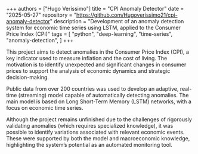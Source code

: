 +++
authors = ["Hugo Veríssimo"]
title = "CPI Anomaly Detector"
date = "2025-05-27"
repository = "https://github.com/Hugoverissimo21/cpi-anomaly-detector"
description = "Development of an anomaly detection system for economic time series using LSTM, applied to the Consumer Price Index (CPI)"
tags = [
    "python",
    "deep-learning",
    "time-series",
    "anomaly-detection",
]
+++

This project aims to detect anomalies in the Consumer Price Index (CPI), a key indicator used to measure inflation and the cost of living. The motivation is to identify unexpected and significant changes in consumer prices to support the analysis of economic dynamics and strategic decision-making.

Public data from over 200 countries was used to develop an adaptive, real-time (streaming) model capable of automatically detecting anomalies. The main model is based on Long Short-Term Memory (LSTM) networks, with a focus on economic time series.

Although the project remains unfinished due to the challenges of rigorously validating anomalies (which requires specialized knowledge), it was possible to identify variations associated with relevant economic events. These were supported by both the model and macroeconomic knowledge, highlighting the system’s potential as an automated monitoring tool.